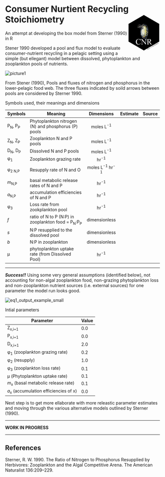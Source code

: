 # Consumer Nurtient Recycling Stoichiometry <img src="https://github.com/SwampThingPaul/StoichCNR/blob/839f888008e36709ede2f6b6bb7f34bd60e63855/hex/CNRModelv2.png" align="right" height = "120"/>


An attempt at developing the box model from Sterner (1990) in R 

Stener 1990 developed a pool and flux model to evaluate consumer-nutrient recycling in a pelagic setting using a simple (but ellegant) model between dissolved, phytoplankton and zooplankton pools of nutrients.

![picture1](https://user-images.githubusercontent.com/36565183/48422785-60e58800-e72d-11e8-8fee-2e992cbb0125.png)

From Stener (1990), Pools and fluxes of nitrogen and phosphorus in the lower-pelagic food web. The three fluxes indicated by soild arrows between pools are considered by Sterner 1990.


Symbols used, their meanings and dimensions

| Symbols | Meaning | Dimensions | Estimate | Source |
|---|----|:---:|:----:|:---|
|P<sub>N</sub>, P<sub>P</sub>| Phytoplankton nitrogen (N) and phosphorus (P) pools | moles L<sup>-1</sup>|  | |
|Z<sub>N</sub>, Z<sub>P</sub>| Zooplankton N and P pools | moles L<sup>-1</sup>|  | |
|D<sub>N</sub>, D<sub>P</sub>| Dissolved N and P pools | moles L<sup>-1</sup>|  | |
|&phi;<sub>1</sub>| Zooplankton grazing rate | hr<sup>-1</sup>|  | |
|&phi;<sub>2 N,P</sub>| Resupply rate of N and O | moles L<sup>-1</sup> hr<sup>-1</sup>|  | |
|*m*<sub>N,P</sub>| basal metabolic release rates of N and P | hr<sup>-1</sup>|  | |
|*a*<sub>N,P</sub>| accumulation efficiencies of N and P | hr<sup>-1</sup>|  | |
|&phi;<sub>3</sub>| Loss rate from zookplankton pool | hr<sup>-1</sup>|  | |
|*f* | ratio of N to P (N:P) in zooplankton food = P<sub>N</sub>:P<sub>P</sub>| dimensionless | | |
|*s* | N:P resupplied to the dissolved pool | dimensionless | | |
|*b* | N:P in zooplankton | dimensionless | | |
|&mu;| phytoplankton uptake rate (from Dissolved Pool)| hr<sup>-1</sup>|  | |

***
___Success!!___ Using some very general assumptions (identified below), not accounting for non-algal zooplankton food, non-grazing phytoplankton loss and non-zooplankton nutrient sources (i.e. external sources) for one parameter the model run looks good. 

![eq1_output_example_small](https://user-images.githubusercontent.com/36565183/49032757-686c4e80-f17b-11e8-86e7-313a6a864380.png)

Intial parameters

| Parameter | Value | 
|---|---|
|Z<sub>x,i=1</sub> | 0.0 |
|P<sub>x,i=1</sub> | 0.0 |
|D<sub>x,i=1</sub> | 2.0 |
|&phi;<sub>1</sub> (zooplankton grazing rate) | 0.2 |
|&phi;<sub>2</sub> (resupply) | 1.0 |
|&phi;<sub>3</sub> (zooplankton loss rate) | 0.1 |
|&mu; (Phytoplankton uptake rate) | 0.1 |
|*m*<sub>x</sub> (basal metabolic release rate) | 0.1 |
|*a*<sub>x</sub> (accumulation efficiencies of x) | 0.0 |

Next step is to get more ellaborate with more releastic parameter estimates and moving through the various alternative models outlined by Sterner (1990). 

***

__WORK IN PROGRESS__




***
## References
Sterner, R. W. 1990. The Ratio of Nitrogen to Phosphorus Resupplied by Herbivores: Zooplankton and the Algal Competitive Arena. The American Naturalist 136:209–229.
